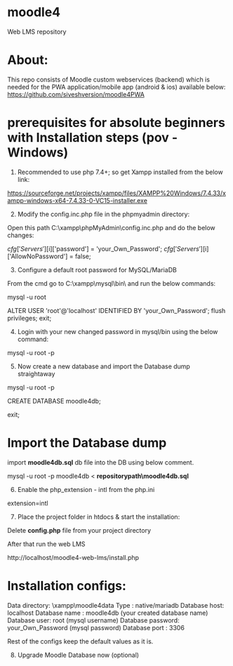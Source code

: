 # moodle4

Web LMS repository

# About:

This repo consists of Moodle custom webservices (backend) which is needed for the PWA application/mobile app (android & ios) available below: https://github.com/siveshversion/moodle4PWA

# prerequisites for absolute beginners with Installation steps (pov - Windows)

1. Recommended to use php 7.4+; so get Xampp installed from the below link:

https://sourceforge.net/projects/xampp/files/XAMPP%20Windows/7.4.33/xampp-windows-x64-7.4.33-0-VC15-installer.exe

2. Modify the config.inc.php file in the phpmyadmin directory:

Open this path C:\xampp\phpMyAdmin\config.inc.php and do the below changes:

$cfg['Servers'][$i]['password'] = 'your_Own_Password';
$cfg['Servers'][$i]['AllowNoPassword'] = false;

3. Configure a default root password for MySQL/MariaDB

From the cmd go to C:\xampp\mysql\bin\ and run the below commands:

mysql -u root

ALTER USER 'root'@'localhost' IDENTIFIED BY 'your_Own_Password';
flush privileges;
exit;

4. Login with your new changed password in mysql/bin using the below command:

mysql -u root -p

5. Now create a new database and import the Database dump straightaway

mysql -u root -p

CREATE DATABASE moodle4db;

exit;

# Import the Database dump

import **moodle4db.sql** db file into the DB using below comment.

mysql -u root -p moodle4db < **repositorypath\moodle4db.sql**


6. Enable the php_extension - intl from the php.ini

extension=intl

7. Place the project folder in htdocs & start the installation:

Delete **config.php** file from your project directory

After that run the web LMS

http://localhost/moodle4-web-lms/install.php

# Installation configs:

Data directory: \xampp\moodle4data
Type : native/mariadb
Database host: localhost
Database name : moodle4db (your created database name)
Database user: root (mysql username)
Database password: your_Own_Password (mysql password)
Database port : 3306

Rest of the configs keep the default values as it is.

8. Upgrade Moodle Database now (optional)